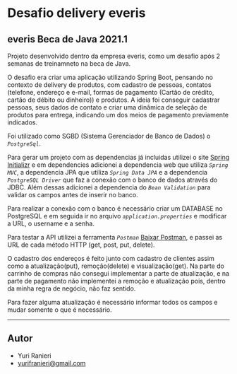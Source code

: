 # Desafio delivery everis
## everis Beca de Java 2021.1

Projeto desenvolvido dentro da empresa everis, como um desafio após 2 semanas de treinamneto na beca de Java. 

O desafio era criar uma aplicação utilizando Spring Boot, pensando no contexto de delivery de produtos, com cadastro de pessoas, contatos (telefone, endereço e e-mail, formas de pagamento (Cartão de crédito, cartão de débito ou dinheiro)) e produtos.
A ideia foi conseguir cadastrar pessoas, seus dados de contato e criar uma dinâmica de seleção de produtos para entrega, indicando um dos meios de pagamento previamente indicados.

Foi utilizado como SGBD (Sistema Gerenciador de Banco de Dados) o *`PostgreSql`*. 

Para gerar um projeto com as dependencias já incluidas utilizei o site [Spring Initializr](https://start.spring.io/) e em dependencies adicionei a dependencia web que utiliza *`Spring MVC`*, a dependencia JPA que utiliza *`Spring Data JPA`* e a dependencia *`PostgreSQL Driver`* que faz a conexão com o banco de dados através do JDBC. Além dessas adicionei a dependencia do *`Bean Validation`* para validar os campos antes de inserir no banco.

Para realizar a conexão com o banco é necessário criar um DATABASE no PostgreSQL e em seguida ir no arquivo *`application.properties`* e modificar a URL, o username e a senha.

Para testar a API utilizei a ferramenta *`Postman`* [Baixar Postman](https://www.postman.com/downloads/), e passei as URL de cada método HTTP (get, post, put, delete).

O cadastro dos endereços é feito junto com cadastro de clientes assim como a atualização(put), remoção(delete) e visualização(get). Na parte do carrinho de compras não consegui implementar a parte de atualização, e na parte de pagamento não implementei a remoção e atualização pois, dentro da minha regra de negócio, não faz sentido.

Para fazer alguma atualização é necessário informar todos os campos e mudar somente o que é necessário.

------------------------------------

## Autor
- Yuri Ranieri
- yurifranieri@gmail.com
